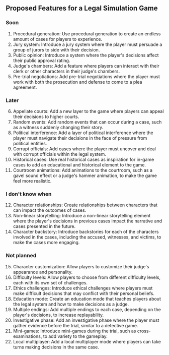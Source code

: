 ## Proposed Features for a Legal Simulation Game

### Soon

1. Procedural generation: Use procedural generation to create an endless amount of cases for players to experience.
2. Jury system: Introduce a jury system where the player must persuade a group of jurors to side with their decision.
3. Public opinion: Introduce a system where the player's decisions affect their public approval rating.
4. Judge's chambers: Add a feature where players can interact with their clerk or other characters in their judge's
   chambers.
5. Pre-trial negotiations: Add pre-trial negotiations where the player must work with both the prosecution and defense
   to come to a plea agreement.

### Later

6. Appellate courts: Add a new layer to the game where players can appeal their decisions to higher courts.
7. Random events: Add random events that can occur during a case, such as a witness suddenly changing their story.
8. Political interference: Add a layer of political interference where the player must navigate their decisions in the
   face of pressure from political entities.
9. Corrupt officials: Add cases where the player must uncover and deal with corrupt officials within the legal system.
10. Historical cases: Use real historical cases as inspiration for in-game cases to add an educational and historical
    element to the game.
11. Courtroom animations: Add animations to the courtroom, such as a gavel sound effect or a judge's hammer animation,
    to make the game feel more realistic.

### I don't know when

12. Character relationships: Create relationships between characters that can impact the outcomes of cases.
13. Non-linear storytelling: Introduce a non-linear storytelling element where the player's decisions in previous cases
    impact the narrative and cases presented in the future.
14. Character backstory: Introduce backstories for each of the characters involved in the cases, including the accused,
    witnesses, and victims, to make the cases more engaging.

### Not planned

15. Character customization: Allow players to customize their judge's appearance and personality.
16. Difficulty levels: Allow players to choose from different difficulty levels, each with its own set of challenges.
17. Ethics challenges: Introduce ethical challenges where players must make difficult decisions that may conflict with
    their personal beliefs.
18. Education mode: Create an education mode that teaches players about the legal system and how to make decisions as a
    judge.
19. Multiple endings: Add multiple endings to each case, depending on the player's decisions, to increase replayability.
20. Investigative phase: Add an investigative phase where the player must gather evidence before the trial, similar to a
    detective game.
21. Mini-games: Introduce mini-games during the trial, such as cross-examinations, to add variety to the gameplay.
22. Local multiplayer: Add a local multiplayer mode where players can take turns making decisions in the same case.